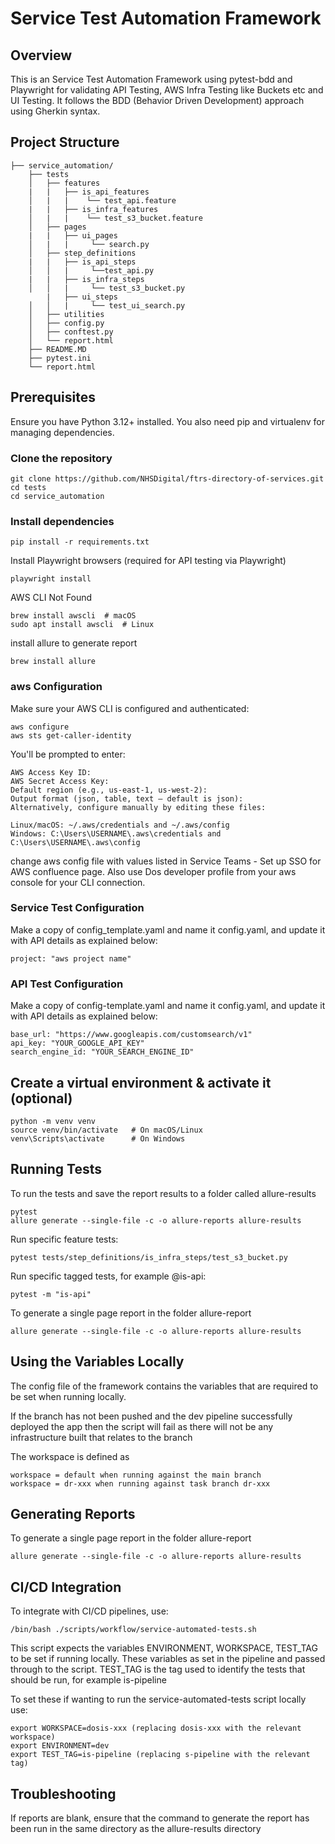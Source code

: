 # Service Test Automation Framework

## Overview

This is an Service Test Automation Framework using pytest-bdd and Playwright for validating API Testing, AWS Infra Testing like Buckets etc and UI Testing. It follows the BDD (Behavior Driven Development) approach using Gherkin syntax.

## Project Structure

```
├── service_automation/
    ├── tests
    │   ├── features
    |   |   ├── is_api_features
    │   |   |    └── test_api.feature
    |   |   ├── is_infra_features
    │   |   |    └── test_s3_bucket.feature
    │   ├── pages
    |   |   ├── ui_pages
    │   |   |     └── search.py
    │   ├── step_definitions
    |   |   ├── is_api_steps
    │   │   |     └──test_api.py
    |   |   ├── is_infra_steps
    │   │   |     └── test_s3_bucket.py
        |   ├── ui_steps
    │   │   |     └── test_ui_search.py
    │   ├── utilities
    │   ├── config.py
    │   ├── conftest.py
    │   └── report.html
    ├── README.MD
    ├── pytest.ini
    └── report.html

```

## Prerequisites

Ensure you have Python 3.12+ installed. You also need pip and virtualenv for managing dependencies.

### Clone the repository

```
git clone https://github.com/NHSDigital/ftrs-directory-of-services.git
cd tests
cd service_automation
```

### Install dependencies

```
pip install -r requirements.txt
```
Install Playwright browsers (required for API testing via Playwright)

```
playwright install
```

AWS CLI Not Found
```
brew install awscli  # macOS
sudo apt install awscli  # Linux
```

install allure to generate report
```
brew install allure
```

### aws Configuration
Make sure your AWS CLI is configured and authenticated:
```
aws configure
aws sts get-caller-identity
```
You'll be prompted to enter:
```
AWS Access Key ID:
AWS Secret Access Key:
Default region (e.g., us-east-1, us-west-2):
Output format (json, table, text – default is json):
Alternatively, configure manually by editing these files:
```

```
Linux/macOS: ~/.aws/credentials and ~/.aws/config
Windows: C:\Users\USERNAME\.aws\credentials and C:\Users\USERNAME\.aws\config
```

change aws config file with values listed in Service Teams - Set up SSO for AWS confluence page. Also use Dos developer profile from your aws console for your CLI connection.

### Service Test Configuration

Make a copy of config_template.yaml and name it config.yaml, and update it with API details as explained below:
```
project: "aws project name"
```

### API Test Configuration

Make a copy of config-template.yaml and name it config.yaml, and update it with API details as explained below:
```
base_url: "https://www.googleapis.com/customsearch/v1"
api_key: "YOUR_GOOGLE_API_KEY"
search_engine_id: "YOUR_SEARCH_ENGINE_ID"
```

## Create a virtual environment & activate it (optional)

```
python -m venv venv
source venv/bin/activate   # On macOS/Linux
venv\Scripts\activate      # On Windows
```

## Running Tests

To run the tests and save the report results to a folder called allure-results
```
pytest
allure generate --single-file -c -o allure-reports allure-results
```
Run specific feature tests:
```
pytest tests/step_definitions/is_infra_steps/test_s3_bucket.py
```
Run specific tagged tests, for example @is-api:
```
pytest -m "is-api"
```
To generate a single page report in the folder allure-report
```
allure generate --single-file -c -o allure-reports allure-results
```

## Using the Variables Locally

The config file of the framework contains the variables that are required to be set when running locally.

If the branch has not been pushed and the dev pipeline successfully deployed the app then the script will fail as there will not be any infrastructure built that relates to the branch

The workspace is defined as

```
workspace = default when running against the main branch
workspace = dr-xxx when running against task branch dr-xxx
```



## Generating Reports

To generate a single page report in the folder allure-report
```
allure generate --single-file -c -o allure-reports allure-results
```

## CI/CD Integration

To integrate with CI/CD pipelines, use:

```
/bin/bash ./scripts/workflow/service-automated-tests.sh
```

This script expects the variables ENVIRONMENT, WORKSPACE, TEST_TAG to be set if running locally. These variables as set in the pipeline and passed through to the script.
TEST_TAG is the tag used to identify the tests that should be run, for example is-pipeline

To set these if wanting to run the service-automated-tests script locally use:

```
export WORKSPACE=dosis-xxx (replacing dosis-xxx with the relevant workspace)
export ENVIRONMENT=dev
export TEST_TAG=is-pipeline (replacing s-pipeline with the relevant tag)
```


## Troubleshooting
If reports are blank, ensure that the command to generate the report has been run in the same directory as the allure-results directory
